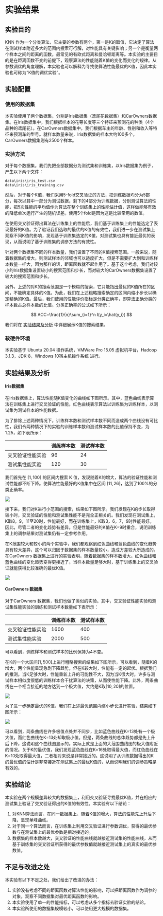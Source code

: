 # 实验结果

## 实验目的

KNN 作为一个分类算法，它主要的参数有两个，第一是K的取值，它决定了算法在测试样本附近多大的范围内搜索可行解，对性能具有关键影响；另一个是衡量两个样本之间的距离的函数，最常见的有欧式距离和曼哈顿距离等。本实验的主要目的是在距离函数不变的前提下，观察算法的性能随着K值的变化而变化的规律。从参数调优的角度理解，本实验也可以解释为寻找使算法性能最优的K值，因此本实验也可称为“K值的调优实验”。



## 实验配置

### 使用的数据集

本实验使用了两个数据集，分别是Iris数据集（鸢尾花数据集）和CarOwners数据集。在Iris数据集中，我们根据样本的花萼长度等三个特征来预测花的种类（4个品种的鸢尾花）。在CarOwners数据集中，我们根据车主的年龄、性别和收入等特征来预测车的型号。就样本数量来说，Iris数据集的样本大约100多个，CarOwners数据集则有2500个样本。

### 实验方法

对于每个数据集，我们先把全部数据分为测试集和训练集，以Iris数据集为例子，产生以下两个文件：

```
data\iris\iris_test.csv
data\iris\iris_training.csv
```

然后，对于每个K值，我们采用5-fold交叉验证的方法，把训练数据均分为5部分，每次以其中一部分为测试数据，剩下的4部分为训练数据，分别测试算法的性能，把5次性能的平均值作为算法在整个训练集上的性能估计值，这样做能够有效的降低单次运行产生的随机误差。使用5个fold是因为这是比较常用的数值。

在使用交叉验证得出算法在训练集上的性能后，我们基于训练集上的性能选定了表现最好的K值。为了验证我们选取的最优的K值的有效性，我们进一步在测试集上观察不同K值的影响，发现基于训练集选定的K值，对测试集也具有接近最优的表现，从而说明了基于训练集的调参方法的有效性。

针对两个数据集不同的样本数量，我们设置了不同的K值搜索范围。一般来说，随着数据集的增大，则测试样本的邻域也可以适度扩大，但是不需要扩大到和训练样本数量一样大，因为那样的话，距离函数就不起作用了。基于这个考虑，我们对较小的Iris数据集设置较小的搜索范围和步长，而对较大的CarOwners数据集设置了较大的搜索范围和步长。

另外，上述的对K的搜索范围是一个模糊的搜索，它只能指出最优的K值所在的区间，不能确定具体的K值。为此，我们在上述粗略搜索确定的区间内缩小步长以确定精确的K值。最后，我们使用的性能评价指标是分类正确率，即算法正确分类的样本数占总样本数的比值。分类正确率的公式如下所示：

$$
ACC=\frac{1}{n}\sum_{i=1}^n I(y_i=\hat{y_i})
$$


我们将在 [实验结果及分析](###实验结果及分析) 中详细展示K值的搜索结果。

### 软硬件环境

本实验基于 Ubuntu 20.04 操作系统，VMWare Pro 15.05 虚拟机平台，Hadoop 3.1.3，JDK-8，Windows 10宿主机操作系统 进行。



## 实验结果及分析

#### Iris数据集

在Iris数据集上，算法性能随K值变化的曲线如下图所示。其中，蓝色曲线表示算法在训练集上进行交叉验证的性能，红色曲线表示算法以训练集为训练样本，以测试集为测试样本的性能数据。

为了排除上述两种情况下，训练样本数和测试样本数不同而造成两个曲线没有可比性，我们令两种情况下的实验的训练样本数和测试样本数的比值保持不变，为1.25，如下表所示：

|                  | 训练样本数 | 测试样本数 |
| ---------------- | ---------- | ---------- |
| 交叉验证性能实验 | 96         | 24         |
| 测试集性能实验   | 120        | 30         |



我们首先在 $[1, 100]$ 的区间内搜索 K 值，发现随着K的增大，算法的验证性能和测试性能都不断下降。使算法性能最好的K值集中在区间 $[11, 26]$，达到了100%的分类正确率。

![](../figure/iris-2.png)

接下来，我们对K进行小范围的搜索，结果如下图所示。我们发现在K的步长取得较小时，交叉验证的性能和测试集性能不是完全正相关的。我们发现在测试集上，K取8，9，11至20时，性能最好，而在训练集上，K取3，6，7，9时性能最好。因此，尽管二者的变化趋势有差异，但是性能最好的K值在K=9时重合，说明训练集上的调参结果对测试集仍有一定参考作用。

在K范围较大和较小的两个实验中，我们都观察到红色曲线和蓝色曲线的变化趋势具有较大差异，这个可以归因于数据集的样本数量较小，造成方差较大所造成的。在CarOwners 数据集上进行的实验表明，随着数据集的样本数增大，红色曲线和蓝色曲线的变化趋势变得更接近了。当样本数量足够大时，基于训练集上的交叉验证就能获得比较准确的最优K值。

![](../figure/iris-1.png)

#### CarOwners 数据集

对于CarOwners 数据集，我们也做了类似的实验。其中，交叉验证性能实验和测试集性能实验的训练和测试样本数量如下表所示：

|                  | 训练样本数 | 测试样本数 |
| ---------------- | ---------- | ---------- |
| 交叉验证性能实验 | 1600       | 400        |
| 测试集性能实验   | 2000       | 500        |

可以看到，训练样本和测试样本的比例保持为4不变。

在K的一个大区间$[1,500]$上进行粗略搜索的结果如下图所示，可以看到，随着K的增大，两个性能呈现急剧下降趋势，但在K较大时，性能有一定的起伏。根据我们的推测，当K足够大时，性能重新上升的可能性不大，因为当K很大时，许多与测试样本相似度很低的训练样本会干扰算法的决策，从而使性能下降。此外，两条曲线在一个相当接近的地方达到一个极大值，大约是K取$[10,20]$的位置。

![](../figure/car_owners-2.png)

为了进一步确定最优的K值，我们在上述最优范围内缩小步长进行实验，结果如下图所示：

![](../figure/car_owners-1.png)

可以看到，两条曲线在许多极值点处并不同步，比如蓝色曲线在K=13处有一个极大值，而红色曲线在K=13处却取极小值。但是，两条曲线的总体趋势都是先上升后下降，这说明这个曲线图显示的，实际上就是上面的大范围曲线图的极大值附近的情况。关于K的最优值，我们发现蓝色曲线在K=16处取得最大值，而红色曲线在K=10处取得最大值，二者相对来说是非常接近的。这说明了从训练数据得出的K的最优值的估计是非常接近在测试集上的最优K值的，从而说明我们的调参策略是有效的。



## 实验结论

本实验在两个规模差异较大的数据集上，利用交叉验证寻找最优K值，并在相应的测试集上验证了交叉验证得出的K值的有效性。本实验有以下结论：

1. 对KNN算法而言，在同一数据集上，随着K值的增大，算法的性能先上升后下降，呈现单峰曲线。
2. 对于同一个算法而言，在训练集上利用交叉验证进行参数调优，获得的最优参数与在测试集上的最优参数是相对接近的。
3. 数据集的样本数越大，交叉验证的性能曲线就越接近测试集的性能曲线，从而基于训练集的交叉验证所获得的最优参数值就越接近测试集上的真实的最优参数值。



## 不足与改进之处

本实验有以下不足之处，我们给出了改进的办法：

1. 实验没有考虑不同的距离函数对算法性能的影响，可以把距离函数作为调参的对象，观察不同数据集对最优距离函数的影响。
2. 本实验使用了单一的性能指标，可以考虑从多个指标去验证实验的结论。
3. 本实验所使用的数据集规模较小，可以使用更大规模的数据集。
